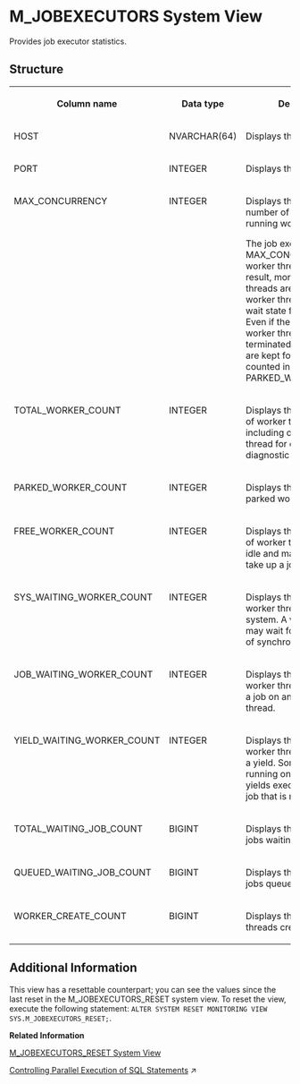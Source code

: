 <!-- loiod20da56dd2951014b0ed84780bd84d7e -->

# M\_JOBEXECUTORS System View

Provides job executor statistics.



<a name="loiod20da56dd2951014b0ed84780bd84d7e___m__j_o_b_e_x_e_c_u_t_o_r_s_1fulldesc_M_JOBEXECUTORS"/>

## Structure


<table>
<tr>
<th valign="top">

Column name



</th>
<th valign="top">

Data type



</th>
<th valign="top">

Description



</th>
</tr>
<tr>
<td valign="top">

HOST



</td>
<td valign="top">

NVARCHAR\(64\)



</td>
<td valign="top">

Displays the host name.



</td>
</tr>
<tr>
<td valign="top">

PORT



</td>
<td valign="top">

INTEGER



</td>
<td valign="top">

Displays the internal port.



</td>
</tr>
<tr>
<td valign="top">

MAX\_CONCURRENCY



</td>
<td valign="top">

INTEGER



</td>
<td valign="top">

Displays the maximum number of concurrently running worker threads.

The job executor keeps MAX\_CONCURRENCY worker threads busy. As a result, more worker threads are started if some worker threads are in a wait state for some time. Even if these additional worker threads are terminated, some of them are kept for later use and counted in PARKED\_WORKER\_COUNT.



</td>
</tr>
<tr>
<td valign="top">

TOTAL\_WORKER\_COUNT



</td>
<td valign="top">

INTEGER



</td>
<td valign="top">

Displays the total number of worker threads, including one extra worker thread for emergency diagnostic purposes.



</td>
</tr>
<tr>
<td valign="top">

PARKED\_WORKER\_COUNT



</td>
<td valign="top">

INTEGER



</td>
<td valign="top">

Displays the number of parked worker threads.



</td>
</tr>
<tr>
<td valign="top">

FREE\_WORKER\_COUNT



</td>
<td valign="top">

INTEGER



</td>
<td valign="top">

Displays the total number of worker threads that are idle and may immediately take up a job to work on.



</td>
</tr>
<tr>
<td valign="top">

SYS\_WAITING\_WORKER\_COUNT



</td>
<td valign="top">

INTEGER



</td>
<td valign="top">

Displays the number of worker threads waiting in system. A worker thread may wait for any other kind of synchronization.



</td>
</tr>
<tr>
<td valign="top">

JOB\_WAITING\_WORKER\_COUNT



</td>
<td valign="top">

INTEGER



</td>
<td valign="top">

Displays the number of worker threads waiting for a job on another worker thread.



</td>
</tr>
<tr>
<td valign="top">

YIELD\_WAITING\_WORKER\_COUNT



</td>
<td valign="top">

INTEGER



</td>
<td valign="top">

Displays the number of worker threads waiting on a yield. Sometimes a job running on a worker thread yields execution to another job that is more important.



</td>
</tr>
<tr>
<td valign="top">

TOTAL\_WAITING\_JOB\_COUNT



</td>
<td valign="top">

BIGINT



</td>
<td valign="top">

Displays the number of all jobs waiting for execution.



</td>
</tr>
<tr>
<td valign="top">

QUEUED\_WAITING\_JOB\_COUNT



</td>
<td valign="top">

BIGINT



</td>
<td valign="top">

Displays the number of jobs queued for execution.



</td>
</tr>
<tr>
<td valign="top">

WORKER\_CREATE\_COUNT



</td>
<td valign="top">

BIGINT



</td>
<td valign="top">

Displays the number of threads created.



</td>
</tr>
</table>



<a name="loiod20da56dd2951014b0ed84780bd84d7e__section_bdz_gyg_x2b"/>

## Additional Information

This view has a resettable counterpart; you can see the values since the last reset in the M\_JOBEXECUTORS\_RESET system view. To reset the view, execute the following statement: `ALTER SYSTEM RESET MONITORING VIEW SYS.M_JOBEXECUTORS_RESET;`.

**Related Information**  


[M\_JOBEXECUTORS\_RESET System View](m-jobexecutors-reset-system-view-d20dec6.md "Provides values accumulated since the last reset of the main view M_JOBEXECUTORS.")

[Controlling Parallel Execution of SQL Statements](https://help.sap.com/viewer/f9c5015e72e04fffa14d7d4f7267d897/2023_2_QRC/en-US/5c012ca1def64bceb5f29028325193bd.html "Job management takes place in the HANA worker framework and is handled by the JobExecutor which is a job queueing and dispatching subsystem.") :arrow_upper_right:


